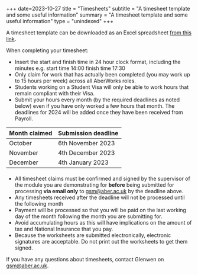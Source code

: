 +++
date=2023-10-27
title = "Timesheets"
subtitle =  "A timesheet template and some useful information"
summary = "A timesheet template and some useful information"
type =  "unindexed"
+++

A timesheet template can be downloaded as an Excel spreadsheet
[from this link](/downloads/AberworksTimesheet.xlsx).


When completing your timesheet:

* Insert the start and finish time in 24 hour clock format,
including the minutes e.g. start time 14:00 finish time 17:30
* Only claim for work that has actually been completed
(you may work up to 15 hours per week) across all AberWorks roles.
* Students working on a Student Visa will only be able to work hours that remain compliant with their Visa.
* Submit your hours every month (by the required deadlines as noted below)
even if you have only worked a few hours that month. The deadlines for 2024
will be added once they have been received from Payroll.


<div style="margin-bottom:20px">

|Month claimed|Submission deadline|
|-------|-------|
|October|6th November 2023|
|November|4th December 2023|
|December|4th January 2023|

</div>

* All timesheet claims must be confirmed and signed by the supervisor of
the module you are demonstrating for **before** being submitted for processing **via email only** to 
[gsm@aber.ac.uk](mailto:gsm@aber.ac.uk) by the deadline above.
* Any timesheets received after the deadline will not be processed until
the following month
* Payment will be processed so that you will be paid on the last working day
of the month following the month you are submitting for.
* Avoid accumulating hours as this will have implications on the
amount of tax and National Insurance that you pay.
* Because the worksheets are submitted electronically, electronic signatures
are acceptable. Do not print out the worksheets to get them signed.


If you have any questions about timesheets, contact Glenwen
on [gsm@aber.ac.uk](mailto:gsm@aber.ac.uk).
